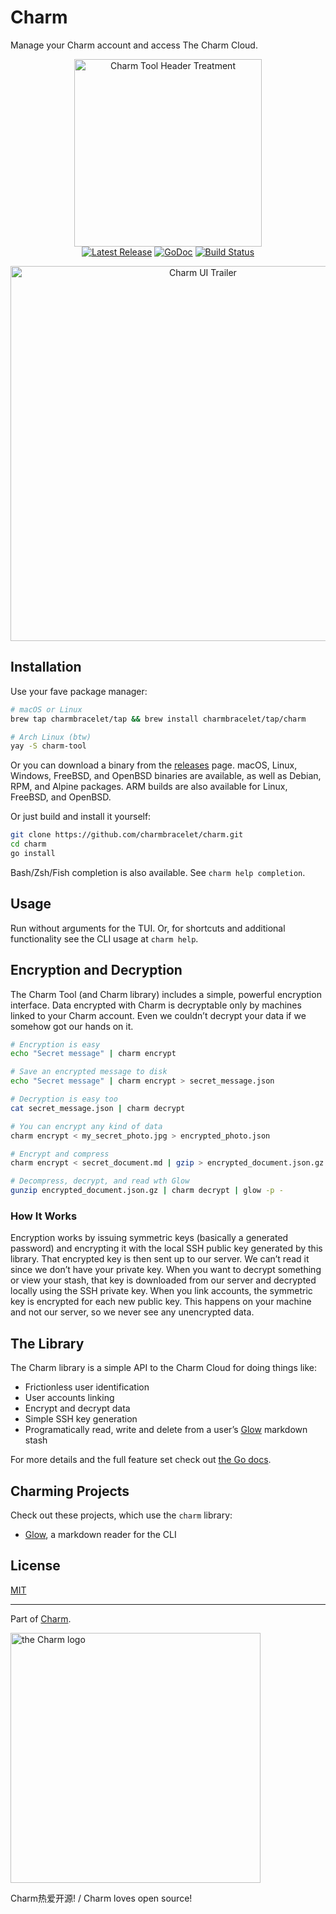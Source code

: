 Charm
=====

Manage your Charm account and access The Charm Cloud.

<p align="center">
  <img src="https://stuff.charm.sh/charm-tool-github-header.png" width="300" alt="Charm Tool Header Treatment"><br>
  <a href="https://github.com/charmbracelet/charm/releases"><img src="https://img.shields.io/github/release/charmbracelet/charm.svg" alt="Latest Release"></a>
  <a href="https://pkg.go.dev/github.com/charmbracelet/charm?tab=doc"><img src="https://godoc.org/github.com/golang/gddo?status.svg" alt="GoDoc"></a>
  <a href="https://github.com/charmbracelet/charm/actions"><img src="https://github.com/charmbracelet/charm/workflows/build/badge.svg" alt="Build Status"></a>
</p>

<p align="center">
    <img src="https://stuff.charm.sh/charm-tool-github.gif" width="600" alt="Charm UI Trailer" />
</p>

## Installation

Use your fave package manager:

```bash
# macOS or Linux
brew tap charmbracelet/tap && brew install charmbracelet/tap/charm

# Arch Linux (btw)
yay -S charm-tool
```

Or you can download a binary from the [releases][releases] page. macOS, Linux,
Windows, FreeBSD, and OpenBSD binaries are available, as well as Debian, RPM,
and Alpine packages. ARM builds are also available for Linux, FreeBSD, and
OpenBSD.

Or just build and install it yourself:

```bash
git clone https://github.com/charmbracelet/charm.git
cd charm
go install
```

Bash/Zsh/Fish completion is also available. See `charm help completion`.

## Usage

Run without arguments for the TUI. Or, for shortcuts and additional functionality see the CLI usage at `charm help`.

## Encryption and Decryption

The Charm Tool (and Charm library) includes a simple, powerful encryption
interface. Data encrypted with Charm is decryptable only by machines linked to
your Charm account. Even we couldn’t decrypt your data if we somehow got our
hands on it.

```bash
# Encryption is easy
echo "Secret message" | charm encrypt

# Save an encrypted message to disk
echo "Secret message" | charm encrypt > secret_message.json

# Decryption is easy too
cat secret_message.json | charm decrypt

# You can encrypt any kind of data
charm encrypt < my_secret_photo.jpg > encrypted_photo.json

# Encrypt and compress
charm encrypt < secret_document.md | gzip > encrypted_document.json.gz

# Decompress, decrypt, and read wth Glow
gunzip encrypted_document.json.gz | charm decrypt | glow -p -
```

### How It Works

Encryption works by issuing symmetric keys (basically a generated password) and
encrypting it with the local SSH public key generated by this library.  That
encrypted key is then sent up to our server. We can’t read it since we don’t
have your private key. When you want to decrypt something or view your stash,
that key is downloaded from our server and decrypted locally using the SSH
private key. When you link accounts, the symmetric key is encrypted for each
new public key. This happens on your machine and not our server, so we never
see any unencrypted data.

## The Library

The Charm library is a simple API to the Charm Cloud for doing things like:

* Frictionless user identification
* User accounts linking
* Encrypt and decrypt data
* Simple SSH key generation
* Programatically read, write and delete from a user’s [Glow][glow] markdown stash

For more details and the full feature set check out [the Go docs][docs].

## Charming Projects

Check out these projects, which use the `charm` library:

* [Glow][glow], a markdown reader for the CLI

## License

[MIT](https://github.com/charmbracelet/charm/raw/master/LICENSE)

***

Part of [Charm](https://charm.sh).

<a href="https://charm.sh/"><img alt="the Charm logo" src="https://stuff.charm.sh/charm-badge.jpg" width="400"></a>

Charm热爱开源! / Charm loves open source!

[releases]: https://github.com/charmbracelet/charm/releases
[docs]: https://pkg.go.dev/github.com/charmbracelet/charm?tab=doc
[glow]: https://github.com/charmbracelet/glow
